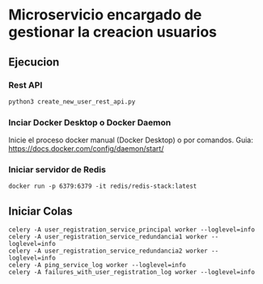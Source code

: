 # Microservicio encargado de gestionar la creacion usuarios

## Ejecucion

### Rest API
```bash
python3 create_new_user_rest_api.py 
```

### Inciar Docker Desktop o Docker Daemon
Inicie el proceso docker manual (Docker Desktop) o por comandos.
Guia: https://docs.docker.com/config/daemon/start/

### Iniciar servidor de Redis
```
docker run -p 6379:6379 -it redis/redis-stack:latest
```

## Iniciar Colas
```
celery -A user_registration_service_principal worker --loglevel=info
celery -A user_registration_service_redundancia1 worker --loglevel=info
celery -A user_registration_service_redundancia2 worker --loglevel=info
celery -A ping_service_log worker --loglevel=info
celery -A failures_with_user_registration_log worker --loglevel=info
```
